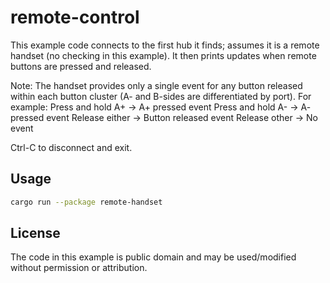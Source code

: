 # remote-control

This example code connects to the first hub it finds; assumes it is a
remote handset (no checking in this example).
It then prints updates when remote buttons are pressed and released.

Note: The handset provides only a single event for any button released
within each button cluster (A- and B-sides are differentiated by port).
For example:
    Press and hold A+    -> A+ pressed event
    Press and hold A-    -> A- pressed event
    Release either       -> Button released event
    Release other        -> No event  

Ctrl-C to disconnect and exit.

## Usage

```bash
cargo run --package remote-handset
```

## License

The code in this example is public domain and may be used/modified without permission or attribution.

